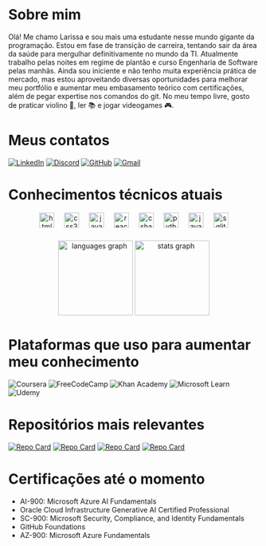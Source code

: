 # Sobre mim

Olá! Me chamo Larissa e sou mais uma estudante nesse mundo gigante da programação. Estou em fase de transição de carreira, tentando sair da área da saúde para mergulhar definitivamente no mundo da TI. Atualmente trabalho pelas noites em regime de plantão e curso Engenharia de Software pelas manhãs. Ainda sou iniciente e não tenho muita experiência prática de mercado, mas estou aproveitando diversas oportunidades para melhorar meu portfólio e aumentar meu embasamento teórico com certificações, além de pegar expertise nos comandos do git. No meu tempo livre, gosto de praticar violino 🎻, ler 📚 e jogar videogames 🎮.

# Meus contatos
[![LinkedIn](https://img.shields.io/badge/LinkedIn-0077B5?style=for-the-badge&logo=linkedin&logoColor=white)](https://www.linkedin.com/in/larissaconti/)  [![Discord](https://img.shields.io/badge/Discord-7289DA?style=for-the-badge&logo=discord&logoColor=white)](https://discord.com/channels/@.shyuu/) [![GitHub](https://img.shields.io/badge/GitHub-100000?style=for-the-badge&logo=github&logoColor=white)](https://github.com/Shyuu7) [![Gmail](https://img.shields.io/badge/Gmail-333333?style=for-the-badge&logo=gmail&logoColor=red)](mailto:laricbarros@gmail.com)

# Conhecimentos técnicos atuais
<div align="center">
  <img src="https://cdn.jsdelivr.net/gh/devicons/devicon/icons/html5/html5-original.svg" height="30" alt="html5 logo"  />
  <img width="12" />
  <img src="https://cdn.jsdelivr.net/gh/devicons/devicon/icons/css3/css3-original.svg" height="30" alt="css3 logo"  />
  <img width="12" />
  <img src="https://cdn.jsdelivr.net/gh/devicons/devicon/icons/javascript/javascript-original.svg" height="30" alt="javascript logo"  />
  <img width="12" />
  <img src="https://cdn.jsdelivr.net/gh/devicons/devicon/icons/react/react-original.svg" height="30" alt="react logo"  />
  <img width="12" />
  <img src="https://cdn.jsdelivr.net/gh/devicons/devicon/icons/csharp/csharp-original.svg" height="30" alt="csharp logo"  />
  <img width="12" />
  <img src="https://cdn.jsdelivr.net/gh/devicons/devicon/icons/python/python-original.svg" height="30" alt="python logo"  />
  <img width="12" />
  <img src="https://cdn.jsdelivr.net/gh/devicons/devicon/icons/java/java-original.svg" height="30" alt="java logo"  />
  <img width="12" />
  <img src="https://cdn.jsdelivr.net/gh/devicons/devicon/icons/sqlite/sqlite-original.svg" height="30" alt="sqlite logo"  />
</div>

###

<div align="center">
  <img src="https://github-readme-stats.vercel.app/api/top-langs?username=shyuu7&locale=en&hide_title=false&layout=compact&card_width=320&langs_count=5&theme=cobalt2&hide_border=false" height="150" alt="languages graph"  />
  <img src="https://github-readme-stats.vercel.app/api?username=shyuu7&hide_title=false&hide_rank=false&show_icons=true&include_all_commits=true&count_private=true&disable_animations=false&theme=cobalt2&locale=en&hide_border=false" height="150" alt="stats graph"  />
</div>

# Plataformas que uso para aumentar meu conhecimento
![Coursera](https://img.shields.io/badge/Coursera-%230056D2.svg?style=for-the-badge&logo=Coursera&logoColor=white) ![FreeCodeCamp](https://img.shields.io/badge/Freecodecamp-%23123.svg?&style=for-the-badge&logo=freecodecamp&logoColor=green) ![Khan Academy](https://img.shields.io/badge/KhanAcademy-%2314BF96.svg?style=for-the-badge&logo=KhanAcademy&logoColor=white) ![Microsoft Learn](https://img.shields.io/badge/Microsoft_Learn-258ffa?style=for-the-badge&logo=microsoft&logoColor=white) ![Udemy](https://img.shields.io/badge/Udemy-A435F0?style=for-the-badge&logo=Udemy&logoColor=white)

# Repositórios mais relevantes

[![Repo Card](https://github-readme-stats.vercel.app/api/pin/?username=Shyuu7&repo=WheelsProject&theme=cobalt2)](https://github.com/Shyuu7/WheelsProject)
[![Repo Card](https://github-readme-stats.vercel.app/api/pin/?username=Shyuu7&repo=WebScraping&theme=cobalt2)](https://github.com/Shyuu7/WebScraping)
[![Repo Card](https://github-readme-stats.vercel.app/api/pin/?username=Shyuu7&repo=LibraryProjectASPNET&theme=cobalt2)](https://github.com/Shyuu7/LibraryProjectASPNET)
[![Repo Card](https://github-readme-stats.vercel.app/api/pin/?username=Shyuu7&repo=medievalbattle-RPG&theme=cobalt2)](https://github.com/Shyuu7/medievalbattle-RPG)

# Certificações até o momento
- AI-900: Microsoft Azure AI Fundamentals
- Oracle Cloud Infrastructure Generative AI Certified Professional
- SC-900: Microsoft Security, Compliance, and Identity Fundamentals
- GitHub Foundations
- AZ-900: Microsoft Azure Fundamentals

###

